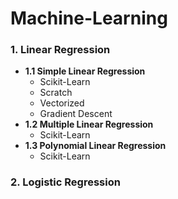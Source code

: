 # Machine-Learning
### 1. Linear Regression
- **1.1 Simple Linear Regression**
  - Scikit-Learn
  - Scratch
  - Vectorized
  - Gradient Descent
- **1.2 Multiple Linear Regression**
  - Scikit-Learn
- **1.3 Polynomial Linear Regression**
  - Scikit-Learn
### 2. Logistic Regression
